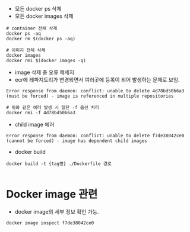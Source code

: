
- 모든 docker ps 삭제
- 모든 docker images 삭제 
```shell
# container 전체 삭제 
docker ps -aq
docker rm $(docker ps -aq)

# 이미지 전체 삭제 
docker images 
docker rmi $(docker images -q)

```

- image 삭제 중 오류 메세지
- ecr에 레파지토리가 변경되면서 여러곳에 등록이 되어 발생하는 문제로 보임.
```
Error response from daemon: conflict: unable to delete 4d78bd50b6a3 (must be forced) - image is referenced in multiple repositories

# 위와 같은 에러 발생 시 일단 -f 옵션 처리
docker rmi -f 4d78bd50b6a3
```

- child image 에러
```
Error response from daemon: conflict: unable to delete f7de38042ce0 (cannot be forced) - image has dependent child images

```


- docker build

```
docker build -t {tag명} ./Dockerfile 경로


```



# Docker image 관련

- docker image의 세부 정보 확인 가능. 
```
docker image inspect f7de38042ce0
```
